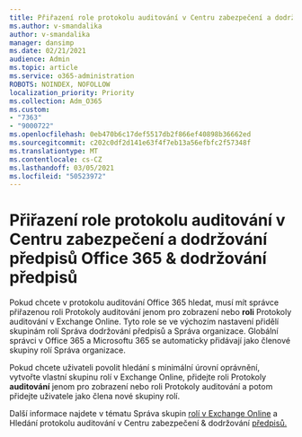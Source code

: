 ```yaml
---
title: Přiřazení role protokolu auditování v Centru zabezpečení a dodržování předpisů Office 365 & dodržování předpisů
ms.author: v-smandalika
author: v-smandalika
manager: dansimp
ms.date: 02/21/2021
audience: Admin
ms.topic: article
ms.service: o365-administration
ROBOTS: NOINDEX, NOFOLLOW
localization_priority: Priority
ms.collection: Adm_O365
ms.custom:
- "7363"
- "9000722"
ms.openlocfilehash: 0eb470b6c17def5517db2f866ef40898b36662ed
ms.sourcegitcommit: c202c0df2d141e63f4f7eb13a56efbfc2f57348f
ms.translationtype: MT
ms.contentlocale: cs-CZ
ms.lasthandoff: 03/05/2021
ms.locfileid: "50523972"
---
```

# <a name="assign-an-audit-log-role-in-the-office-365-security--compliance-center"></a>Přiřazení role protokolu auditování v Centru zabezpečení a dodržování předpisů Office 365 & dodržování předpisů

Pokud chcete v protokolu auditování Office 365  hledat, musí mít správce přiřazenou roli Protokoly auditování jenom pro zobrazení nebo **roli** Protokoly auditování v Exchange Online. Tyto role se ve výchozím nastavení přidělí skupinám rolí Správa dodržování předpisů a Správa organizace. Globální správci v Office 365 a Microsoftu 365 se automaticky přidávají jako členové skupiny rolí Správa organizace.

Pokud chcete uživateli povolit hledání s minimální úrovní oprávnění, vytvořte vlastní skupinu rolí v Exchange Online, přidejte roli Protokoly **auditování** jenom pro zobrazení nebo roli Protokoly auditování a potom přidejte uživatele jako člena nové skupiny rolí. 

Další informace najdete v tématu Správa skupin [rolí v Exchange Online](https://docs.microsoft.com/Exchange/permissions-exo/role-groups) a Hledání protokolu auditování v Centru zabezpečení & dodržování [předpisů.](https://docs.microsoft.com/microsoft-365/compliance/search-the-audit-log-in-security-and-compliance)